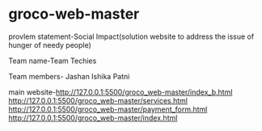 # groco-web-master

provlem statement-Social Impact(solution website to address the issue of hunger of needy people)

Team name-Team Techies

Team members-
Jashan
Ishika Patni

main website-http://127.0.0.1:5500/groco_web-master/index_b.html
http://127.0.0.1:5500/groco_web-master/services.html
http://127.0.0.1:5500/groco_web-master/payment_form.html
http://127.0.0.1:5500/groco_web-master/index.html
